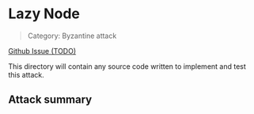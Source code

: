 # Lazy Node

> Category: Byzantine attack

[Github Issue (TODO)]()

This directory will contain any source code written to implement and test this attack.

## Attack summary
